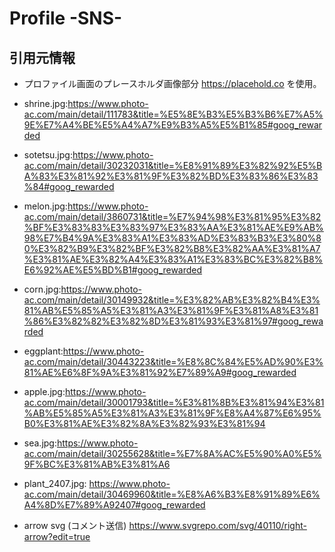 # Profile -SNS-



## 引用元情報
- プロファイル画面のプレースホルダ画像部分
https://placehold.co を使用。

- shrine.jpg:https://www.photo-ac.com/main/detail/111783&title=%E5%8E%B3%E5%B3%B6%E7%A5%9E%E7%A4%BE%E5%A4%A7%E9%B3%A5%E5%B1%85#goog_rewarded

- sotetsu.jpg:https://www.photo-ac.com/main/detail/30232031&title=%E8%91%89%E3%82%92%E5%BA%83%E3%81%92%E3%81%9F%E3%82%BD%E3%83%86%E3%83%84#goog_rewarded 

- melon.jpg:https://www.photo-ac.com/main/detail/3860731&title=%E7%94%98%E3%81%95%E3%82%BF%E3%83%83%E3%83%97%E3%83%AA%E3%81%AE%E9%AB%98%E7%B4%9A%E3%83%A1%E3%83%AD%E3%83%B3%E3%80%80%E3%82%B9%E3%82%BF%E3%82%B8%E3%82%AA%E3%81%A7%E3%81%AE%E3%82%A4%E3%83%A1%E3%83%BC%E3%82%B8%E6%92%AE%E5%BD%B1#goog_rewarded

- corn.jpg:https://www.photo-ac.com/main/detail/30149932&title=%E3%82%AB%E3%82%B4%E3%81%AB%E5%85%A5%E3%81%A3%E3%81%9F%E3%81%A8%E3%81%86%E3%82%82%E3%82%8D%E3%81%93%E3%81%97#goog_rewarded

- eggplant:https://www.photo-ac.com/main/detail/30443223&title=%E8%8C%84%E5%AD%90%E3%81%AE%E6%8F%9A%E3%81%92%E7%89%A9#goog_rewarded

- apple.jpg:https://www.photo-ac.com/main/detail/30001793&title=%E3%81%8B%E3%81%94%E3%81%AB%E5%85%A5%E3%81%A3%E3%81%9F%E8%A4%87%E6%95%B0%E3%81%AE%E3%82%8A%E3%82%93%E3%81%94

- sea.jpg:https://www.photo-ac.com/main/detail/30255628&title=%E7%8A%AC%E5%90%A0%E5%9F%BC%E3%81%AB%E3%81%A6

- plant_2407.jpg: https://www.photo-ac.com/main/detail/30469960&title=%E8%A6%B3%E8%91%89%E6%A4%8D%E7%89%A92407#goog_rewarded

- arrow svg (コメント送信)
https://www.svgrepo.com/svg/40110/right-arrow?edit=true